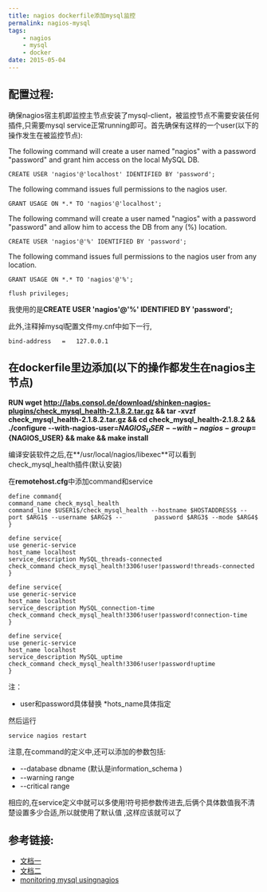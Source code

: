 ```yaml
---
title: nagios dockerfile添加mysql监控
permalink: nagios-mysql
tags:
    - nagios
    - mysql
    - docker
date: 2015-05-04
---
```


## 配置过程:

确保nagios宿主机即监控主节点安装了mysql-client，被监控节点不需要安装任何插件,只需要mysql service正常running即可。首先确保有这样的一个user(以下的操作发生在被监控节点):

The following command will create a user named "nagios" with a password "password" and grant him access on the local MySQL DB.

    CREATE USER 'nagios'@'localhost' IDENTIFIED BY 'password'; 

The following command issues full permissions to the nagios user.

    GRANT USAGE ON *.* TO 'nagios'@'localhost';

The following command will create a user named "nagios" with a password "password" and allow him to access the DB from any (%) location.

    CREATE USER 'nagios'@'%' IDENTIFIED BY 'password'; 

The following command issues full permissions to the nagios user from any location.

    GRANT USAGE ON *.* TO 'nagios'@'%';

    flush privileges;

我使用的是**CREATE USER 'nagios'@'%' IDENTIFIED BY 'password';** 

此外,注释掉mysql配置文件my.cnf中如下一行,

    bind-address   =   127.0.0.1

## 在dockerfile里边添加(以下的操作都发生在nagios主节点)

**RUN wget http://labs.consol.de/download/shinken-nagios-plugins/check_mysql_health-2.1.8.2.tar.gz && tar -xvzf check_mysql_health-2.1.8.2.tar.gz && cd check_mysql_health-2.1.8.2 &&  ./configure --with-nagios-user=${NAGIOS_USER} --with-nagios-group=${NAGIOS_USER} && make && make install**

编译安装软件之后,在**/usr/local/nagios/libexec**可以看到 check_mysql_health插件(默认安装)

在**remotehost.cfg**中添加command和service

    define command{
    command_name check_mysql_health
    command_line $USER1$/check_mysql_health --hostname $HOSTADDRESS$ --port $ARG1$ --username $ARG2$ --         password $ARG3$ --mode $ARG4$ 
    }

    define service{
    use generic-service
    host_name localhost
    service_description MySQL_threads-connected
    check_command check_mysql_health!3306!user!password!threads-connected
    }
    
    define service{
    use generic-service
    host_name localhost
    service_description MySQL_connection-time
    check_command check_mysql_health!3306!user!password!connection-time
    }

    define service{
    use generic-service
    host_name localhost
    service_description MySQL_uptime
    check_command check_mysql_health!3306!user!password!uptime
    }

注：

* user和password具体替换
*hots_name具体指定

然后运行

    service nagios restart

注意,在command的定义中,还可以添加的参数包括:

* --database  dbname (默认是information_schema )
* --warning  range
* --critical range 

相应的,在service定义中就可以多使用!符号把参数传进去,后俩个具体数值我不清楚设置多少合适,所以就使用了默认值
,这样应该就可以了

## 参考链接:

* [文档一](http://labs.consol.de/nagios/check_mysql_health/)
* [文档二](http://exchange.nagios.org/directory/MySQL/check_mysql_health/details)
* [monitoring mysql usingnagios](http://www.yoyoclouds.com/2014/08/monitoring-mysql-using-nagios.html)

